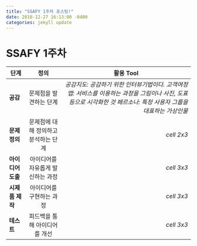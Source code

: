 ```yaml
---
title: "SSAFY 1주차 포스팅!"
date: 2018-12-27 16:13:00 -0400
categories: jekyll update
---
```

<h1>
   SSAFY 1주차 
  </h1>
  
  |  <center>단계</center> |  <center>정의</center> |  <center>활용 Tool</center> |
|:--------|:--------:|--------:|
|**공감** | <center>문제점을 발견하는 단계</center> |*공감지도: 공감하기 위한 인터뷰기법이다. 고객여정맵: 서비스를 이용하는 과정을 그림이나 사진, 도표등으로 시각화한 것  페르소나: 특정 사용자 그룹을 대표하는 가상인물* |
|**문제 정의** | <center>문제점에 대해 정의하고 분석하는 단계</center> |*cell 2x3* |
|**아이디어 도출** | <center>아이디어를 자유롭게 발신하는 과정</center> |*cell 3x3* |
|**시제품 제작** | <center>아이디어를 구현하는 과정</center> |*cell 3x3* |
|**테스트** | <center>피드백을 통해 아이디어를 개선</center> |*cell 3x3* |
